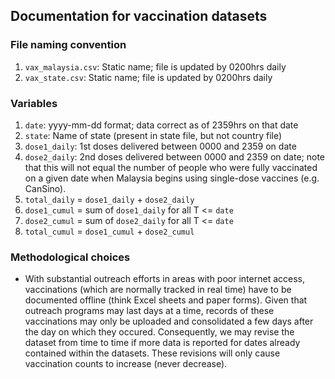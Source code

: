 ## Documentation for vaccination datasets

### File naming convention

1) `vax_malaysia.csv`: Static name; file is updated by 0200hrs daily
2) `vax_state.csv`: Static name; file is updated by 0200hrs daily

### Variables

1) `date`: yyyy-mm-dd format; data correct as of 2359hrs on that date
2) `state`: Name of state (present in state file, but not country file)
3) `dose1_daily`: 1st doses delivered between 0000 and 2359 on date
4) `dose2_daily`: 2nd doses delivered between 0000 and 2359 on date; note that this will not equal the number of people who were fully vaccinated on a given date when Malaysia begins using single-dose vaccines (e.g. CanSino).
5) `total_daily` = `dose1_daily` + `dose2_daily`
6) `dose1_cumul` = sum of `dose1_daily` for all T <= `date`
7) `dose2_cumul` = sum of `dose2_daily` for all T <= `date`
8) `total_cumul` = `dose1_cumul` + `dose2_cumul`

### Methodological choices
+ With substantial outreach efforts in areas with poor internet access, vaccinations (which are normally tracked in real time) have to be documented offline (think Excel sheets and paper forms). Given that outreach programs may last days at a time, records of these vaccinations may only be uploaded and consolidated a few days after the day on which they occured. Consequently, we may revise the dataset from time to time if more data is reported for dates already contained within the datasets. These revisions will only cause vaccination counts to increase (never decrease).
